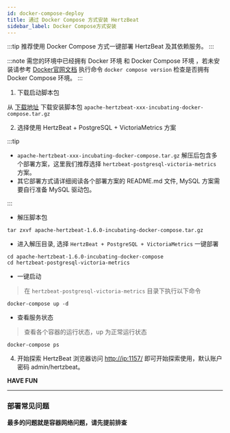 ```yaml
---
id: docker-compose-deploy
title: 通过 Docker Compose 方式安装 HertzBeat
sidebar_label: Docker Compose方式安装
---
```


:::tip
推荐使用 Docker Compose 方式一键部署 HertzBeat 及其依赖服务。
:::

:::note
需您的环境中已经拥有 Docker 环境 和 Docker Compose 环境 ，若未安装请参考 [Docker官网文档](https://docs.docker.com/compose/install/)
执行命令 `docker compose version` 检查是否拥有 Docker Compose 环境。
:::

1. 下载启动脚本包

从 [下载地址](https://github.com/apache/hertzbeat/releases/download/v1.6.0/apache-hertzbeat-1.6.0-incubating-docker-compose.tar.gz) 下载安装脚本包 `apache-hertzbeat-xxx-incubating-docker-compose.tar.gz`

2. 选择使用 HertzBeat + PostgreSQL + VictoriaMetrics 方案

:::tip

- `apache-hertzbeat-xxx-incubating-docker-compose.tar.gz` 解压后包含多个部署方案，这里我们推荐选择 `hertzbeat-postgresql-victoria-metrics` 方案。
- 其它部署方式请详细阅读各个部署方案的 README.md 文件, MySQL 方案需要自行准备 MySQL 驱动包。

:::

- 解压脚本包

```
tar zxvf apache-hertzbeat-1.6.0-incubating-docker-compose.tar.gz
```

- 进入解压目录, 选择 `HertzBeat + PostgreSQL + VictoriaMetrics` 一键部署

```
cd apache-hertzbeat-1.6.0-incubating-docker-compose    
cd hertzbeat-postgresql-victoria-metrics
```

- 一键启动

> 在 `hertzbeat-postgresql-victoria-metrics` 目录下执行以下命令

```
docker-compose up -d
```

- 查看服务状态

> 查看各个容器的运行状态，up 为正常运行状态

```
docker-compose ps
```

4. 开始探索 HertzBeat
   浏览器访问 <http://ip:1157/> 即可开始探索使用，默认账户密码 admin/hertzbeat。

**HAVE FUN**

----

### 部署常见问题

**最多的问题就是容器网络问题，请先提前排查**
